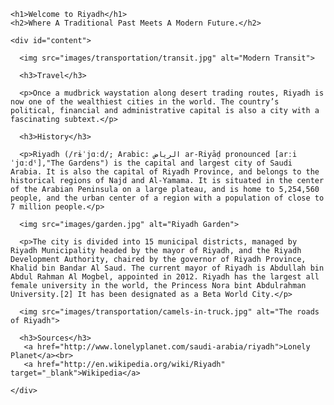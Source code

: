 <!doctype html>
<html lang="en">
<head>
  <meta charset="UTF-8">
  <title>Code Challenge 1</title>
  <link rel="stylesheet" href="css/style.css">
</head>
<body>
  <div class="wrapper">

    <h1>Welcome to Riyadh</h1>
    <h2>Where A Traditional Past Meets A Modern Future.</h2>

    <div id="content">

      <img src="images/transportation/transit.jpg" alt="Modern Transit">

      <h3>Travel</h3>

      <p>Once a mudbrick waystation along desert trading routes, Riyadh is now one of the wealthiest cities in the world. The country’s political, financial and administrative capital is also a city with a fascinating subtext.</p>

      <h3>History</h3>

      <p>Riyadh (/rɨˈjɑːd/; Arabic: الرياض‎ ar-Riyāḍ pronounced [arːiˈjɑːdˤ],"The Gardens") is the capital and largest city of Saudi Arabia. It is also the capital of Riyadh Province, and belongs to the historical regions of Najd and Al-Yamama. It is situated in the center of the Arabian Peninsula on a large plateau, and is home to 5,254,560 people, and the urban center of a region with a population of close to 7 million people.</p>

      <img src="images/garden.jpg" alt="Riyadh Garden">

      <p>The city is divided into 15 municipal districts, managed by Riyadh Municipality headed by the mayor of Riyadh, and the Riyadh Development Authority, chaired by the governor of Riyadh Province, Khalid bin Bandar Al Saud. The current mayor of Riyadh is Abdullah bin Abdul Rahman Al Mogbel, appointed in 2012. Riyadh has the largest all female university in the world, the Princess Nora bint Abdulrahman University.[2] It has been designated as a Beta World City.</p>

      <img src="images/transportation/camels-in-truck.jpg" alt="The roads of Riyadh">

      <h3>Sources</h3>
       <a href="http://www.lonelyplanet.com/saudi-arabia/riyadh">Lonely Planet</a><br>    
       <a href="http://en.wikipedia.org/wiki/Riyadh" target="_blank">Wikipedia</a>

    </div>
  </div>
</body>
</html>
